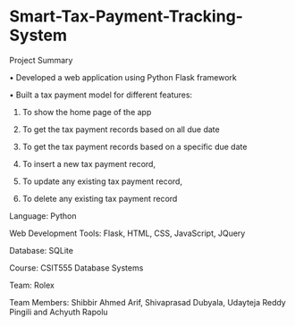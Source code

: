 # Smart-Tax-Payment-Tracking-System

Project Summary

•	Developed a web application using Python Flask framework

•	Built a tax payment model for different features:

  1. To show the home page of the app
  
  2. To get the tax payment records based on all due date
  
  3. To get the tax payment records based on a specific due date
  
  4. To insert a new tax payment record, 
  
  5. To update any existing tax payment record, 
  
  6. To delete any existing tax payment record

Language: Python

Web Development Tools: Flask, HTML, CSS, JavaScript, JQuery

Database: SQLite

Course: CSIT555 Database Systems

Team: Rolex

Team Members: Shibbir Ahmed Arif, Shivaprasad Dubyala, Udayteja Reddy Pingili and Achyuth Rapolu
